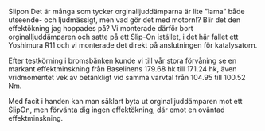 Slipon
Det är många som tycker orginalljuddämparna är lite ”lama” både utseende- och ljudmässigt, men vad gör det med motorn!? Blir det den effektökning jag hoppades på? Vi monterade därför bort orginalljuddämparen och satte på ett Slip-On istället, i det här fallet ett Yoshimura  R11 och vi monterade det direkt på anslutningen för katalysatorn.

Efter testkörning i bromsbänken kunde vi till vår stora förvåning se en markant effektminskning från Baselinens 179.68 hk till 171.24 hk, även vridmomentet vek av betänkligt vid samma varvtal från 104.95 till 100.52 Nm.

Med facit i handen kan man såklart byta ut orginalljuddämparen mot ett SlipOn, men förvänta dig ingen effektökning, där emot en oväntad effektminskning.
